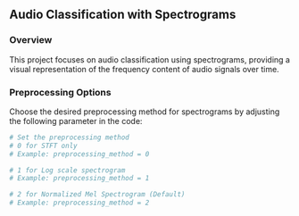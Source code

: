 ## Audio Classification with Spectrograms

### Overview
This project focuses on audio classification using spectrograms, providing a visual representation of the frequency content of audio signals over time.

### Preprocessing Options
Choose the desired preprocessing method for spectrograms by adjusting the following parameter in the code:

```python
# Set the preprocessing method
# 0 for STFT only
# Example: preprocessing_method = 0

# 1 for Log scale spectrogram
# Example: preprocessing_method = 1

# 2 for Normalized Mel Spectrogram (Default)
# Example: preprocessing_method = 2


